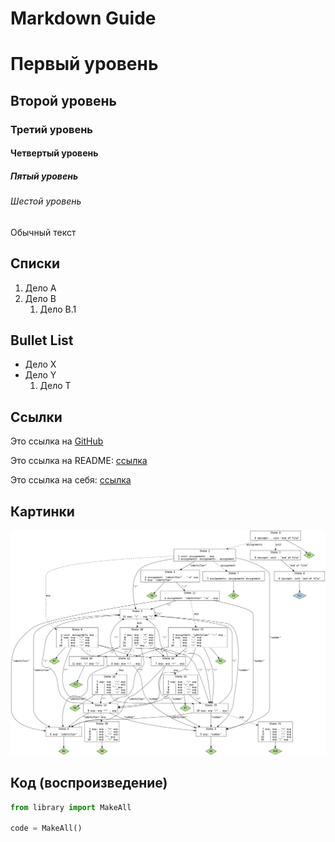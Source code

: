 # Markdown Guide

# Первый уровень

## Второй уровень

### Третий уровень

#### Четвертый уровень

##### Пятый уровень

###### Шестой уровень

Обычный текст

## Списки

1. Дело А
2. Дело B
    1. Дело B.1


## Bullet List
* Дело X
* Дело Y
  1. Дело T


## Ссылки

Это ссылка на [GitHub](https://github.com)

Это ссылка на README: [ссылка](/README.md)

Это ссылка на себя: [ссылка](/markdown-guide.md#ссылки)


## Картинки

![Автомат разбора выражений](/assets/parser.png)

## Код (воспроизведение)

```python
from library import MakeAll

code = MakeAll()
```
